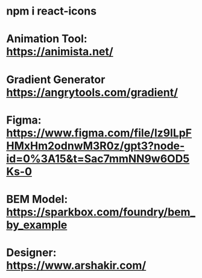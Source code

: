 # npm i react-icons

# Animation Tool: https://animista.net/

# Gradient Generator https://angrytools.com/gradient/

# Figma: https://www.figma.com/file/lz9lLpFHMxHm2odnwM3R0z/gpt3?node-id=0%3A15&t=Sac7mmNN9w6OD5Ks-0

# BEM Model: https://sparkbox.com/foundry/bem_by_example

# Designer: https://www.arshakir.com/
